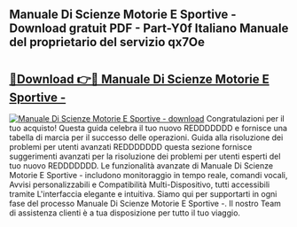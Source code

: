 ## Manuale Di Scienze Motorie E Sportive - Download gratuit PDF - Part-Y0f Italiano Manuale del proprietario del servizio qx7Oe

# <h2><a href="http://dfcqfvy.blite.top/?on=Manuale+Di+Scienze+Motorie+E+Sportive+-">🔗Download 👉🔴 Manuale Di Scienze Motorie E Sportive -</a></h2>

[![Manuale Di Scienze Motorie E Sportive - download](https://i.imgur.com/lujVjoI.png)](http://dfcqfvy.blite.top/?on=Manuale+Di+Scienze+Motorie+E+Sportive+-)
Congratulazioni per il tuo acquisto! Questa guida celebra il tuo nuovo REDDDDDDD e fornisce una tabella di marcia per il successo delle operazioni. Guida alla risoluzione dei problemi per utenti avanzati REDDDDDDD questa sezione fornisce suggerimenti avanzati per la risoluzione dei problemi per utenti esperti del tuo nuovo REDDDDDDD. Le funzionalità avanzate di Manuale Di Scienze Motorie E Sportive - includono monitoraggio in tempo reale, comandi vocali, Avvisi personalizzabili e Compatibilità Multi-Dispositivo, tutti accessibili tramite L'interfaccia elegante e intuitiva. Siamo qui per supportarti in ogni fase del processo Manuale Di Scienze Motorie E Sportive -. Il nostro Team di assistenza clienti è a tua disposizione per tutto il tuo viaggio.
